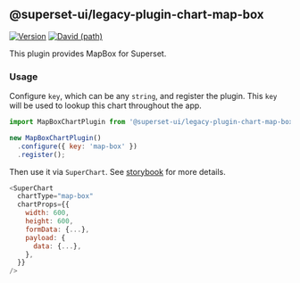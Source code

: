 ## @superset-ui/legacy-plugin-chart-map-box

[![Version](https://img.shields.io/npm/v/@superset-ui/legacy-plugin-chart-map-box.svg?style=flat-square)](https://img.shields.io/npm/v/@superset-ui/legacy-plugin-chart-map-box.svg?style=flat-square)
[![David (path)](https://img.shields.io/david/apache-superset/superset-ui.svg?path=packages%2Fsuperset-ui-legacy-plugin-chart-map-box&style=flat-square)](https://david-dm.org/apache-superset/superset-ui?path=packages/superset-ui-legacy-plugin-chart-map-box)

This plugin provides MapBox for Superset.

### Usage

Configure `key`, which can be any `string`, and register the plugin. This `key` will be used to lookup this chart throughout the app.

```js
import MapBoxChartPlugin from '@superset-ui/legacy-plugin-chart-map-box';

new MapBoxChartPlugin()
  .configure({ key: 'map-box' })
  .register();
```

Then use it via `SuperChart`. See [storybook](https://apache-superset.github.io/superset-ui-legacy/?selectedKind=plugin-chart-map-box) for more details.

```js
<SuperChart
  chartType="map-box"
  chartProps={{
    width: 600,
    height: 600,
    formData: {...},
    payload: {
      data: {...},
    },
  }}
/>
```